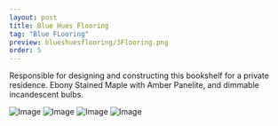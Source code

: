```yaml
---
layout: post
title: Blue Hues Flooring
tag: "Blue FLooring"
preview: blueshuesflooring/3Flooring.png
order: 5
---
```

Responsible for designing and constructing this bookshelf for a private residence. Ebony Stained Maple with Amber Panelite, and dimmable incandescent bulbs.

![Image](1Flooring.png)
![Image](2Flooring.png)
![Image](3Flooring.png)
![Image](4Flooring.png)
